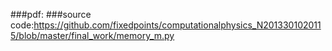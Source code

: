 ###pdf:
###source code:https://github.com/fixedpoints/computationalphysics_N2013301020115/blob/master/final_work/memory_m.py
